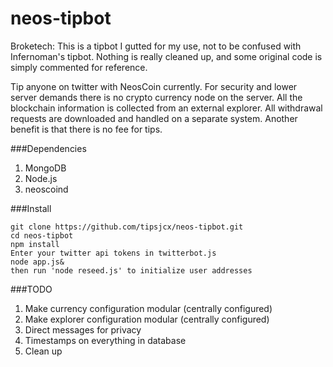 neos-tipbot
===========
Broketech: This is a tipbot I gutted for my use, not to be confused with Infernoman's tipbot. Nothing is really cleaned up, and some original code is simply commented for reference.

Tip anyone on twitter with NeosCoin currently. For security and lower server demands there is no crypto currency node on the server. All the blockchain information is collected from an external explorer. All withdrawal requests are downloaded and handled on a separate system. Another benefit is that there is no fee for tips.

###Dependencies
1. MongoDB
2. Node.js
3. neoscoind


###Install
```
git clone https://github.com/tipsjcx/neos-tipbot.git
cd neos-tipbot
npm install
Enter your twitter api tokens in twitterbot.js
node app.js&
then run 'node reseed.js' to initialize user addresses
```

###TODO
1. Make currency configuration modular (centrally configured)
2. Make explorer configuration modular (centrally configured)
3. Direct messages for privacy
4. Timestamps on everything in database
5. Clean up
```
